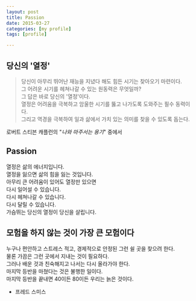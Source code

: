 ```yaml
---
layout: post
title: Passion
date: 2015-03-27
categories: [my profile]
tags: [profile]

---
```


## 당신의 '열정'


> 당신이 아무리 뛰어난 재능을 지녔다 해도 힘든 시기는 찾아오기 마련이다.  
그 어려운 시기를 헤쳐나갈 수 있는 원동력은 무엇일까?   
그 답은 바로 당신의 '열정'이다.   
열정은 어려움을 극복하고 암울한 시기를 뚫고 나가도록 도와주는 필수 동력이다.   
그리고 역경을 극복하여 일과 삶에서 가치 있는 의미를 찾을 수 있도록 돕는다. 

로버트 스티븐 캐플런의 "*나와 마주서는 용기*" 중에서

## Passion

열정은 삶의 에너지입니다.  
열정을 잃으면 삶의 힘을 잃는 것입니다.  
아무리 큰 어려움이 있어도 열정만 있으면  
다시 일어설 수 있습니다.   
다시 헤쳐나갈 수 있습니다.   
다시 달릴 수 있습니다.  
가슴뛰는 당신의 열정이 당신을 살립니다.


## 모험을 하지 않는 것이 가장 큰 모험이다

누구나 편안하고 스트레스 적고, 경제적으로 안정된 그런 쉴 곳을 찾으려 한다.  
물론 가끔은 그런 곳에서 지내는 것이 필요하다.  
그러나 배운 것과 친숙해지고 나서는 다시 올라가야 한다.  
마지막 등반을 마쳤다는 것은 불행한 일이다.  
마지막 등반을 끝내면 40이든 80이든 우리는 늙은 것이다.  
- 프레드 스미스